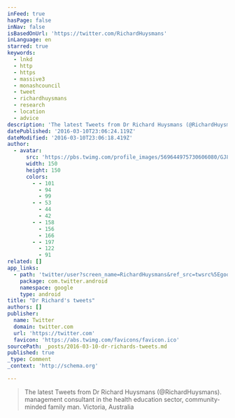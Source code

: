 ```yaml
---
inFeed: true
hasPage: false
inNav: false
isBasedOnUrl: 'https://twitter.com/RichardHuysmans'
inLanguage: en
starred: true
keywords:
  - lnkd
  - http
  - https
  - massive3
  - monashcouncil
  - tweet
  - richardhuysmans
  - research
  - location
  - advice
description: 'The latest Tweets from Dr Richard Huysmans (@RichardHuysmans). management consultant in the health education sector, community-minded family man. Victoria, Australia'
datePublished: '2016-03-10T23:06:24.119Z'
dateModified: '2016-03-10T23:06:18.419Z'
author:
  - avatar:
      src: 'https://pbs.twimg.com/profile_images/569644975730606080/GJ8Pa3Xg_400x400.jpeg'
      width: 150
      height: 150
      colors:
        - - 101
          - 94
          - 99
        - - 53
          - 44
          - 42
        - - 158
          - 156
          - 166
        - - 197
          - 122
          - 91
related: []
app_links:
  - path: 'twitter/user?screen_name=RichardHuysmans&ref_src=twsrc%5Egoogle%7Ctwcamp%5Eandroidseo%7Ctwgr%5Eprofile'
    package: com.twitter.android
    namespace: google
    type: android
title: "Dr Richard's tweets"
authors: []
publisher:
  name: Twitter
  domain: twitter.com
  url: 'https://twitter.com'
  favicon: 'https://abs.twimg.com/favicons/favicon.ico'
sourcePath: _posts/2016-03-10-dr-richards-tweets.md
published: true
_type: Comment
_context: 'http://schema.org'

---
```

> The latest Tweets from Dr Richard Huysmans &lpar;&commat;RichardHuysmans&rpar;&period; management consultant in the health education sector&comma; community-minded family man&period; Victoria&comma; Australia